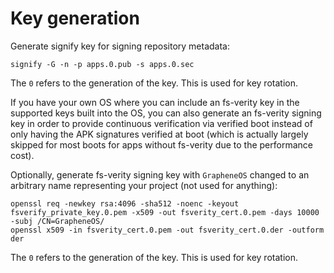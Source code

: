 # Key generation

Generate signify key for signing repository metadata:

    signify -G -n -p apps.0.pub -s apps.0.sec

The `0` refers to the generation of the key. This is used for key rotation.

If you have your own OS where you can include an fs-verity key in the supported
keys built into the OS, you can also generate an fs-verity signing key in order
to provide continuous verification via verified boot instead of only having the
APK signatures verified at boot (which is actually largely skipped for most
boots for apps without fs-verity due to the performance cost).

Optionally, generate fs-verity signing key with `GrapheneOS` changed to an
arbitrary name representing your project (not used for anything):

    openssl req -newkey rsa:4096 -sha512 -noenc -keyout fsverify_private_key.0.pem -x509 -out fsverity_cert.0.pem -days 10000 -subj /CN=GrapheneOS/
    openssl x509 -in fsverity_cert.0.pem -out fsverity_cert.0.der -outform der

The `0` refers to the generation of the key. This is used for key rotation.
